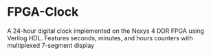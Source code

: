 # FPGA-Clock
A 24-hour digital clock implemented on the Nexys 4 DDR FPGA using Verilog HDL. Features seconds, minutes, and hours counters with multiplexed 7-segment display
